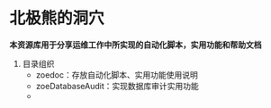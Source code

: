 # 北极熊的洞穴
__本资源库用于分享运维工作中所实现的自动化脚本，实用功能和帮助文档__
1.  目录组织
    *   zoedoc：存放自动化脚本、实用功能使用说明
    *   zoeDatabaseAudit：实现数据库审计实用功能
    *   